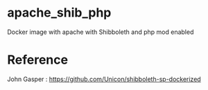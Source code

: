# apache_shib_php
Docker image with apache with Shibboleth and php mod enabled
# Reference
John Gasper : https://github.com/Unicon/shibboleth-sp-dockerized
